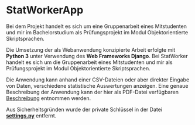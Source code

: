 # StatWorkerApp
Bei dem Projekt handelt es sich um eine Gruppenarbeit eines Mitstudenten und mir im Bachelorstudium als Prüfungsprojekt im 
Modul Objektorientierte Skriptsprachen.

Die Umsetzung der als Webanwendung konzipierte Arbeit erfolgte mit **Python 3** unter Verwendung des **Web Frameworks Django**. 
Bei StatWorker handelt es sich um die Gruppenarbeit eines Mitstudenten und mir als Prüfungsprojekt im Modul Objektorientierte 
Skriptsprachen.

Die Anwendung kann anhand einer CSV-Dateien oder aber direkter Eingabe von Daten, verschiedene statistische Auswertungen 
anzeigen. Eine genaue Beschreibung der Anwendung kann der hier als PDF-Datei verfügbaren [Beschreibung](https://github.com/ChristianKitte/StatWorkerApp/blob/master/Dokumentation.pdf)
entnommen werden.

Aus Sicherheitsgründen wurde der private Schlüssel in der Datei [**settings.py**](https://github.com/ChristianKitte/StatWorkerApp/blob/master/stat_worker_site/settings.py) entfernt.
